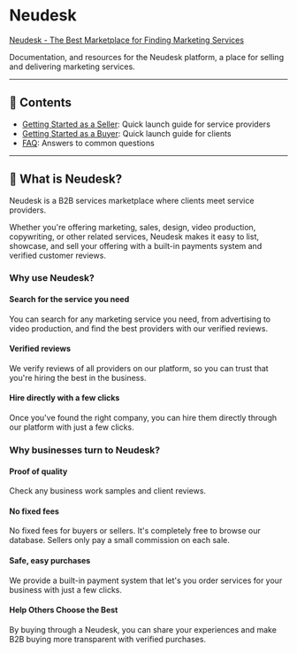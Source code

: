 # Neudesk

[Neudesk - The Best Marketplace for Finding Marketing Services](https://neudesk.com)

Documentation, and resources for the Neudesk platform, a place for selling and delivering marketing services.

---

## 📂 Contents

- [Getting Started as a Seller](getting-started-seller.md): Quick launch guide for service providers
- [Getting Started as a Buyer](getting-started-buyer.md): Quick launch guide for clients
- [FAQ](faq.md): Answers to common questions

---

## 🚀 What is Neudesk?

Neudesk is a B2B services marketplace where clients meet service providers.  

Whether you're offering marketing, sales, design, video production, copywriting, or other related services, Neudesk makes it easy to list, showcase, and sell your offering with a built-in payments system and verified customer reviews.

### Why use Neudesk?

#### Search for the service you need
You can search for any marketing service you need, from advertising to video production, and find the best providers with our verified reviews.

#### Verified reviews
We verify reviews of all providers on our platform, so you can trust that you're hiring the best in the business.

#### Hire directly with a few clicks
Once you've found the right company, you can hire them directly through our platform with just a few clicks.

### Why businesses turn to Neudesk?

#### Proof of quality
Check any business work samples and client reviews.

#### No fixed fees
No fixed fees for buyers or sellers. It's completely free to browse our database. Sellers only pay a small commission on each sale.  

####  Safe, easy purchases
We provide a built-in payment system that let's you order services for your business with just a few clicks.

####  Help Others Choose the Best
By buying through a Neudesk, you can share your experiences and make B2B buying more transparent with verified purchases.

